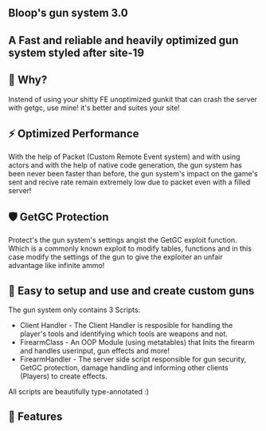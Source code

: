 ## Bloop's gun system 3.0
## A Fast and reliable and heavily optimized gun system styled after site-19

## 🤔 Why?
Instend of using your shitty FE unoptimized gunkit that can crash the server with getgc, use mine! it's better and suites your site!

## ⚡ Optimized Performance
With the help of Packet (Custom Remote Event system) and with using actors and with the help of native code generation, the gun system has been never been faster than before, the gun system's impact on the game's sent and recive rate remain extremely low due to packet even with a filled server!

## 🛡️ GetGC Protection
Protect's the gun system's settings angist the GetGC exploit function. Which is a commonly known exploit to modify tables, functions and in this case modify the settings of the gun to give the exploiter an unfair advantage like infinite ammo!

## 🚀 Easy to setup and use and create custom guns
The gun system only contains 3 Scripts:
* Client Handler - The Client Handler is resposible for handling the player's tools and identifying which tools are weapons and not.
* FirearmClass - An OOP Module (using metatables) that Inits the firearm and handles userinput, gun effects and more!
* FirearmHandler - The server side script responsible for gun security, GetGC protection, damage handling and informing other clients (Players) to create effects.

All scripts are beautifully type-annotated :)
## 🌠 Features

